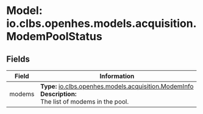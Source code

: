 # Model: io.clbs.openhes.models.acquisition.ModemPoolStatus

## Fields

| Field | Information |
| --- | --- |
| modems | <b>Type:</b> [io.clbs.openhes.models.acquisition.ModemInfo](model-io-clbs-openhes-models-acquisition-modeminfo.md)<br><b>Description:</b><br>The list of modems in the pool. |

